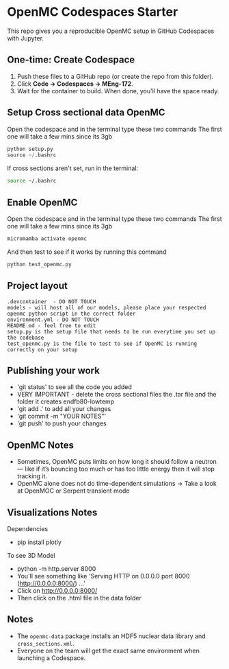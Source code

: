
# OpenMC Codespaces Starter

This repo gives you a reproducible OpenMC setup in GitHub Codespaces with Jupyter.

## One-time: Create Codespace
1. Push these files to a GitHub repo (or create the repo from this folder).
2. Click **Code → Codespaces → MEng-172**.
3. Wait for the container to build. When done, you'll have the space ready.

## Setup Cross sectional data OpenMC
Open the codespace and in the terminal type these two commands
The first one will take a few mins since its 3gb
```python
python setup.py
source ~/.bashrc
```

If cross sections aren't set, run in the terminal:
```bash
source ~/.bashrc
```

## Enable OpenMC
Open the codespace and in the terminal type these two commands
The first one will take a few mins since its 3gb
```python
micromamba activate openmc
```
And then test to see if it works by running this command
```python
python test_openmc.py
```

## Project layout
```
.devcontainer  - DO NOT TOUCH
models - will host all of our models, please place your respected openmc python script in the correct folder
environment.yml - DO NOT TOUCH
README.md - feel free to edit
setup.py is the setup file that needs to be run everytime you set up the codebase
test_openmc.py is the file to test to see if OpenMC is running correctly on your setup
```

## Publishing your work
- 'git status' to see all the code you added
- VERY IMPORTANT - delete the cross sectional files the .tar file and the folder it creates endfb80-lowtemp
- 'git add .' to add all your changes
- 'git commit -m "YOUR NOTES"'
- 'git push' to push your changes

## OpenMC Notes
- Sometimes, OpenMC puts limits on how long it should follow a neutron — like if it’s bouncing too much or has too little energy then it will stop tracking it.
- OpenMC alone does not do time-dependent simulations -> Take a look at OpenMOC or Serpent transient mode 

## Visualizations Notes
Dependencies 
- pip install plotly

To see 3D Model 
- python -m http.server 8000
- You'll see something like 'Serving HTTP on 0.0.0.0 port 8000 (http://0.0.0.0:8000/) ...'
- Click on http://0.0.0.0:8000/
- Then click on the .html file in the data folder


## Notes
- The `openmc-data` package installs an HDF5 nuclear data library and `cross_sections.xml`.
- Everyone on the team will get the exact same environment when launching a Codespace.

